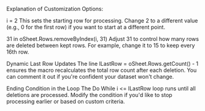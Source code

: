 Explanation of Customization Options:

i = 2
This sets the starting row for processing. Change 2 to a different value (e.g., 0 for the first row) if you want to start at a different point.

31 in oSheet.Rows.removeByIndex(i, 31)
Adjust 31 to control how many rows are deleted between kept rows. For example, change it to 15 to keep every 16th row.

Dynamic Last Row Updates
The line lLastRow = oSheet.Rows.getCount() - 1 ensures the macro recalculates the total row count after each deletion. You can comment it out if you're confident your dataset won't change.

Ending Condition in the Loop
The Do While i <= lLastRow loop runs until all deletions are processed. Modify the condition if you'd like to stop processing earlier or based on custom criteria.
